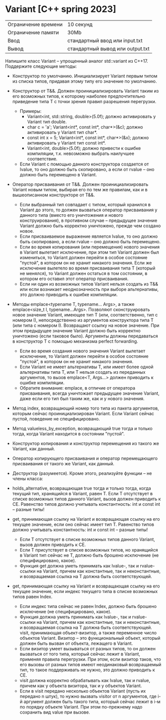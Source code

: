 # Variant [C++ spring 2023]

|   |   |
|---|---|
| Ограничение времени	| 10 секунд| 
| Ограничение памяти	| 30Mb| 
| Ввод	| стандартный ввод или input.txt| 
| Вывод	| стандартный вывод или output.txt| 

Напишите класс Variant – упрощенный аналог std::variant из C++17. Поддержите следующие методы:

* Конструктор по умолчанию. Инициализирует Variant первым типом из списка типов, придавая этому типу его значение по умолчанию.
* Конструктор от T&&. Должен проинициализировать Variant таким из его возможных типов, к которому наиболее предпочтительно приведение типа T с точки зрения правил разрешения перегрузки.
  - Примеры:
    - Variant<int, std::string, double>(5.0f); должно активировать у Variant тип double.
    - char c = 'a'; Variant<int*, const int*, char*>(&c); должно активировать у Variant тип char*.
    - const int x = 5; Variant<int*, const int*, char*>(&x); должно активировать у Variant тип const int*.
    - Variant<int, double>(5.0f); должно привести к ошибке компиляции, т.к. невозможно выбрать наилучшее соответствие.
  - Если Variant с помощью данного конструктора создается от lvalue, то оно должно быть скопировано, а если от rvalue – оно должно быть перемещено в Variant.
* Оператор присваивания от T&&. Должен проинициализировать Variant новым типом, выбирая его по тем же правилам, как и в вышеописанном конструкторе от T&&.
  - Если выбранный тип совпадает с типом, который хранился в Variant до этого, то должен вызваться оператор присваивания у данного типа (вместо его уничтожения и нового конструирования), в противном случае – предыдущее значение Variant должно быть корректно уничтожено, прежде чем создано новое.
  - Если присваиваемое выражение является lvalue, то оно должно быть скопировано, а если rvalue – оно должно быть перемещено.
  - Если во время копирования (или перемещения) нового значения в Variant вылетает исключение, при этом тип Variant должен был измениться, то Variant должен перейти в особое состояние "пустой", в котором он не хранит никакого значения. Если же исключение вылетело во время присваивания типа T (который не менялся), то Variant должен остаться в том состоянии, в котором его оставил этот оператор присваивания.
  - Если ни один из возможных типов Variant нельзя создать из T&& или если возникает неоднозначность при выборе альтернативы, это должно приводить к ошибке компиляции.
* Методы emplace<typename T, typename… Args>, а также emplace<size_t I, typename...Args>. Позволяют сконструировать новое значение Variant, имеющее тип T (или, соответственно, тип с номером I), непосредственно из аргументов конструктора типа T (или типа с номером I). Возвращают ссылку на новое значение. При этом предыдущее значение Variant должно быть корректно уничтожено (если таковое было). Аргументы должны передаваться в конструктор T с помощью механизма perfect forwarding.
  - Если во время создания нового значения Variant вылетает исключение, то Variant должен перейти в особое состояние "пустой", в котором он не хранит никакого значения.
  - Если Variant не имеет альтернативы T, или имеет более одной альтернативы типа T, или T нельзя создать из переданных аргументов, то вызов emplace<T, Args...> должен приводить к ошибке компиляции.
  - Обратите внимание: emplace, в отличие от оператора присваивания, всегда уничтожает предыдущее значение Variant, даже если его тип был таким же, как и у нового значения.
* Метод index, возвращающий номер того типа из пакета аргументов, которым сейчас проинициализирован Variant. Если Variant сейчас пустой, поведение не специфицировано.
* Метод valueless_by_exception, возвращающий true тогда и только тогда, когда Variant находится в состоянии "пустой".
* Конструктор копирования и конструктор перемещения из такого же Variant, как данный.
* Оператор копирующего присваивания и оператор перемещающего присваивания от такого же Variant, как данный.
* Деструктор (разумеется).
Кроме этого, реализуйте функции – не члены класса:

* holds_alternative<T>, возвращающая true тогда и только тогда, когда текущий тип, хранящийся в Variant, равен T. Если T отсутствует в списке возможных типов данного Variant, вызов должен приводить к CE. Равенство типов должно учитывать константность: int и const int – разные типы!
* get<T>, принимающая ссылку на Variant и возвращающая ссылку на его текущее значение, если оно сейчас имеет тип T. Равенство типов должно учитывать константность: int и const int – разные типы!
  - Если T отсутствует в списке возможных типов данного Variant, вызов должен приводить к CE.
  - Если T присутствует в списке возможных типов, но хранящийся в Variant тип сейчас не T, должно быть брошено исключение (не специфицировано, какое).
  - Функция get должна уметь принимать как lvalue-, так и rvalue-ссылки на Variant, причем как константные, так и неконстантные, и возвращаемая ссылка на T должна быть соответствующей.
* get<Index>, принимающая ссылку на Variant и возвращающая ссылку на его текущее значение, если индекс текущего типа в списке возможных типов равен Index.
  - Если индекс типа сейчас не равен Index, должно быть брошено исключение (не специфицировано, какое).
  - Функция должна уметь принимать как lvalue-, так и rvalue-ссылки на Variant, причем как константные, так и неконстантные, и возвращаемая ссылка на T должна быть соответствующей.
visit, принимающая объект-визитор, а также переменное число объектов Variant. Визитор – это функциональный объект, который должен быть вызван от объекта, лежащего в Variant.
  - Если визитор умеет вызываться от разных типов, то он должен вызваться от того типа, который сейчас лежит в Variant, применяя правила перегрузки. При этом, если визитор таков, что его вызовы от разных типов имеют неодинаковый возвращаемый тип, то такое поддерживать не нужно, это должно приводить к CE.
  - visit должна корректно обрабатывать как lvalue, так и rvalue, причем как у объекта визитора, так и у объектов Variant.
  - Если в visit передано несколько объектов Variant (пусть их передано n штук), то нужно вызвать visitor от n аргументов, где i-й аргумент должен быть такого типа, который сейчас лежит в i-м по порядку объекте Variant. При этом по-прежнему надо сохранить вид value при вызове.
